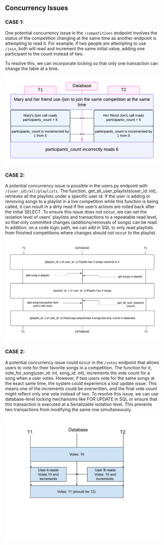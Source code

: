 ## Concurrency Issues

### CASE 1: ###
One potential concurrency issue in the `/competitions` endpoint involves the status of the competition changing at the same time as another endpoint is attempting to read it. For example, if two people are attempting to use `/join`, both will read and increment the same initial value, adding one participant to the count instead of two.

To resolve this, we can incorporate locking so that only one transaction can change the table at a time. 

![Concurrency Case 1 Sequence Diagram](./concurrency_case1.png)

### CASE 2: ###
A potential concurrency issue is possible in the users.py endpoint with `/{user_id}/all/playlists`. The function, get_all_user_playlists(user_id: int), retrieves all the playlists under a specific user id. If the user is adding or removing songs to a playlist in a live competition while this function is being called, it can result in a dirty read if the user’s actions are rolled back after the initial SELECT. To ensure this issue does not occur, we can set the isolation level of users’ playlists and transactions to a repeatable read level, so that only committed changes (additions/removals of songs) can be read. In addition, on a code logic path, we can add in SQL to only read playlists from finished competitions where changes should not occur to the playlist.

![Concurrency Case 2 Sequence Diagram](./concurrency_case2.png)

### CASE 2: ###
A potential concurrency issue could occur in the `/votes` endpoint that allows users to vote for
their favorite songs in a competition. The function for it, vote_for_song(user_id: int, song_id: int), increments the vote count for a song when a user votes. However, if two users vote for the same songs at the exact same time, the system could experience a lost update issue. This means one of the increments could be overwritten, and the final vote count might reflect only one vote instead of two. To resolve this issue, we can use database-level locking mechanisms like FOR UPDATE in SQL or ensure that this transaction is executed at a Serializable isolation level. This prevents two transactions from modifying the same row simultaneously. 

![Concurrency Case 3 Sequence Diagram](./concurrency_case3.png)

